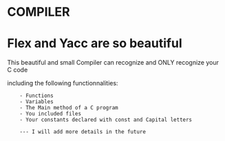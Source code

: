 # COMPILER


<h1> Flex and Yacc are so beautiful </h1>


This beautiful and small Compiler can recognize and ONLY recognize your C code

including the following functionnalities:

        - Functions
        - Variables
        - The Main method of a C program  
        - You included files
        - Your constants declared with const and Capital letters
        
        --- I will add more details in the future
        
        
   
